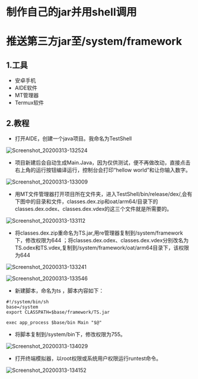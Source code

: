 # 制作自己的jar并用shell调用

# 推送第三方jar至/system/framework

## 1.工具

* 安卓手机
* AIDE软件
* MT管理器
* Termux软件

## 2.教程

* 打开AIDE，创建一个java项目。我命名为TestShell

![Screenshot_20200313-132524](https://gitee.com//Brief-rf/BlogImages/raw/master/img/Screenshot_20200313-132524.jpg)

* 项目新建后会自动生成Main.Java，因为仅供测试，便不再做改动，直接点击右上角的运行按钮编译运行，控制台会打印“hellow world”和让你输入数字。

![Screenshot_20200313-133009](https://gitee.com//Brief-rf/BlogImages/raw/master/img/Screenshot_20200313-133009.jpg)

* 用MT文件管理器打开项目所在文件夹，进入TestShell/bin/release/dex/,会有下图中的目录和文件，classes.dex.zip和oat/arm64/目录下的classes.dex.odex、classes.dex.vdex的这三个文件就是所需要的。

![Screenshot_20200313-133112](https://gitee.com//Brief-rf/BlogImages/raw/master/img/Screenshot_20200313-133112.jpg)

* 将classes.dex.zip重命名为TS.jar,用re管理器复制到/system/framework下，修改权限为644 ；将classes.dex.odex、classes.dex.vdex分别改名为TS.odex和TS.vdex,复制到/system/framework/oat/arm64目录下，该权限为644

![Screenshot_20200313-133241](https://gitee.com//Brief-rf/BlogImages/raw/master/img/Screenshot_20200313-133241.jpg)

![Screenshot_20200313-133546](https://gitee.com//Brief-rf/BlogImages/raw/master/img/Screenshot_20200313-133546.jpg)

* 新建脚本，命名为ts ，脚本内容如下：

```shell
#!/system/bin/sh
base=/system 
export CLASSPATH=$base/framework/TS.jar
 
exec app_process $base/bin Main "$@"
```

* 将脚本复制到/system/bin下，修改权限为755。

![Screenshot_20200313-134029](https://gitee.com//Brief-rf/BlogImages/raw/master/img/Screenshot_20200313-134029.jpg)

* 打开终端模拟器，以root权限或系统用户权限运行runtest命令。

![Screenshot_20200313-134152](https://gitee.com//Brief-rf/BlogImages/raw/master/img/Screenshot_20200313-134152.jpg)


